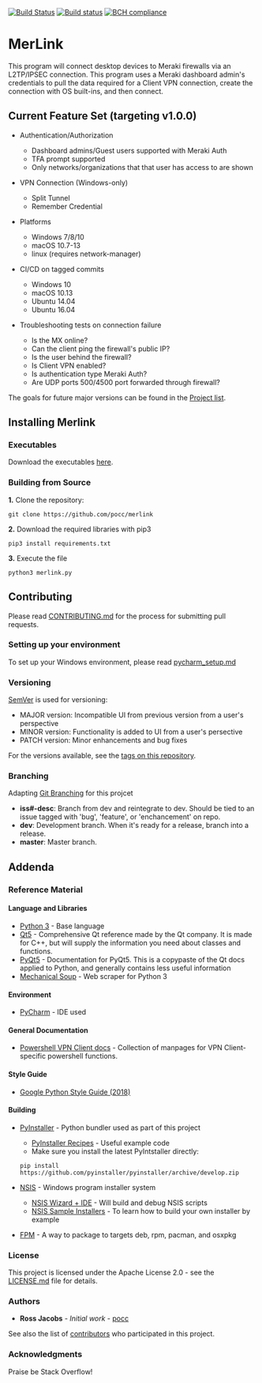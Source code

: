 [![Build Status](https://travis-ci.org/pocc/merlink.svg?branch=master)](https://travis-ci.org/pocc/merlink)
[![Build status](https://ci.appveyor.com/api/projects/status/ktmvfms5ithcevcl/branch/master?svg=true)](https://ci.appveyor.com/project/pocc/merlink/branch/master)
[![BCH compliance](https://bettercodehub.com/edge/badge/pocc/merlink?branch=master)](https://bettercodehub.com/)

# MerLink
This program will connect desktop devices to Meraki firewalls via an 
L2TP/IPSEC connection. This program uses a Meraki dashboard admin's 
credentials to pull the data required for a Client VPN connection, create 
the connection with OS built-ins, and then connect. 

## Current Feature Set (targeting v1.0.0)
* Authentication/Authorization
    * Dashboard admins/Guest users supported with Meraki Auth
    * TFA prompt supported
    * Only networks/organizations that that user has access to are shown

* VPN Connection (Windows-only)
    * Split Tunnel
    * Remember Credential

* Platforms
    * Windows 7/8/10
    * macOS 10.7-13
    * linux (requires network-manager)

* CI/CD on tagged commits 
    * Windows 10
    * macOS 10.13
    * Ubuntu 14.04
    * Ubuntu 16.04

* Troubleshooting tests on connection failure
  * Is the MX online?
  * Can the client ping the firewall's public IP?
  * Is the user behind the firewall?
  * Is Client VPN enabled?
  * Is authentication type Meraki Auth?
  * Are UDP ports 500/4500 port forwarded through firewall?
 
The goals for future major versions can be found in the 
[Project list](https://github.com/pocc/merlink/projects).
  
## Installing Merlink
### Executables
Download the executables [here](https://github.com/pocc/merlink/releases).

### Building from Source
**1.** Clone the repository:

```git clone https://github.com/pocc/merlink```

**2.** Download the required libraries with pip3

```pip3 install requirements.txt```

**3.** Execute the file

```python3 merlink.py```

## Contributing

Please read [CONTRIBUTING.md](https://github.com/pocc/merlink/blob/master/docs/CONTRIBUTING.md) 
for the process for submitting pull requests.

### Setting up your environment
To set up your Windows environment, please read 
[pycharm_setup.md](https://github.com/pocc/merlink/blob/master/docs/pycharm_setup.md)


### Versioning

[SemVer](http://semver.org/) is used for versioning: 
* MAJOR version: Incompatible UI from previous version from a user's perspective
* MINOR version: Functionality is added to UI from a user's persective
* PATCH version: Minor enhancements and bug fixes

For the versions available, see the [tags on this repository](https://github.com/pocc/merlink/tags). 

### Branching
Adapting [Git Branching](http://nvie.com/posts/a-successful-git-branching-model/) 
for this projcet

* **iss#-desc**: Branch from dev and reintegrate to dev. Should be tied  to 
an issue tagged with 'bug', 'feature', or 'enchancement' on repo. 
* **dev**: Development branch. When it's ready for a release,  branch into a 
release.
* **master**: Master branch.

## Addenda
### Reference Material
#### Language and Libraries
* [Python 3](https://www.python.org/) - Base language
* [Qt5](https://doc.qt.io/qt-5/index.html) - Comprehensive Qt reference made
  by the Qt company. It is made for C++, but will supply the information you
    need about classes and functions.
* [PyQt5](http://pyqt.sourceforge.net/Docs/PyQt5/) - Documentation for PyQt5.
  This is a copypaste of the Qt docs applied to Python, and generally 
  contains less useful information  
* [Mechanical Soup](https://github.com/MechanicalSoup/MechanicalSoup) - Web 
 scraper for Python 3

#### Environment
* [PyCharm](https://www.jetbrains.com/pycharm/) - IDE used

#### General Documentation
* [Powershell VPN Client docs](https://docs.microsoft.com/en-us/powershell/module/vpnclient/?view=win10-ps) -
Collection of manpages for VPN Client-specific powershell functions.

#### Style Guide
* [Google Python Style Guide (2018)](https://github.com/google/styleguide/blob/gh-pages/pyguide.md)

#### Building
* [PyInstaller](https://pyinstaller.readthedocs.io/en/v3.3.1/) - Python 
 bundler used as part of this project 
    * [PyInstaller Recipes](https://github.com/pyinstaller/pyinstaller/wiki/Recipes) - 
    Useful example code
    * Make sure you install the latest PyIntstaller directly:
    
    `pip install https://github.com/pyinstaller/pyinstaller/archive/develop.zip
`
* [NSIS](http://nsis.sourceforge.net/Docs/) - Windows program installer system
    * [NSIS Wizard + IDE](http://hmne.sourceforge.net/) - Will build and 
     debug NSIS scripts
    * [NSIS Sample Installers](http://nsis.sourceforge.net/Category:Real_World_Installers) - 
     To learn how to build your own installer by example
* [FPM](https://github.com/jordansissel/fpm) - A way to package to targets 
 deb, rpm, pacman, and osxpkg

### License

This project is licensed under the Apache License 2.0 - see the 
[LICENSE.md](LICENSE.md) file for details.

### Authors

* **Ross Jacobs** - *Initial work* - [pocc](https://github.com/pocc)

See also the list of 
[contributors](https://github.com/pocc/merlink/contributors) who participated 
in this project.

### Acknowledgments
Praise be Stack Overflow!